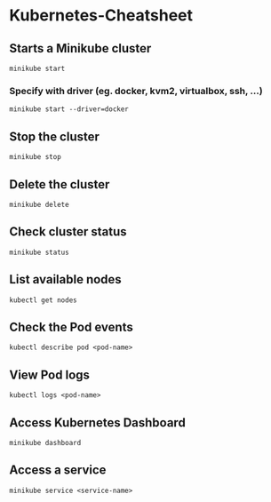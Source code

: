 # Kubernetes-Cheatsheet
## Starts a Minikube cluster
```
minikube start
```

### Specify with driver (eg. docker, kvm2, virtualbox, ssh, ...)
```
minikube start --driver=docker
```

## Stop the cluster
```
minikube stop
```

## Delete the cluster
```
minikube delete
```

## Check cluster status
```
minikube status
```

## List available nodes
```
kubectl get nodes
```

## Check the Pod events
```
kubectl describe pod <pod-name>
```

## View Pod logs
```
kubectl logs <pod-name>
```

## Access Kubernetes Dashboard
```
minikube dashboard
```

## Access a service
```
minikube service <service-name>
```
